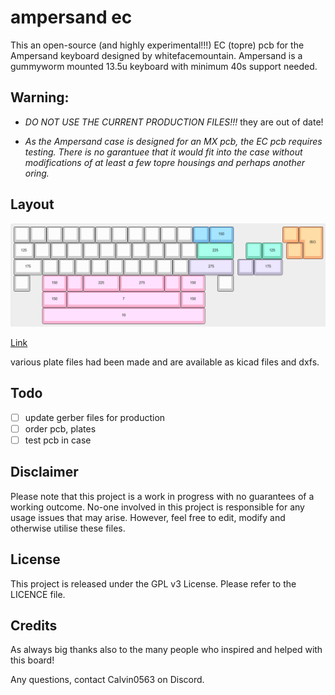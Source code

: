 # ampersand ec

This an open-source (and highly experimental!!!) EC (topre) pcb for the Ampersand keyboard designed by whitefacemountain. Ampersand is a gummyworm mounted 13.5u keyboard with minimum 40s support needed.

## Warning:

- *DO NOT USE THE CURRENT PRODUCTION FILES!!!* they are out of date!

- *As the Ampersand case is designed for an MX pcb, the EC pcb requires testing. There is no garantuee that it would fit into the case without modifications of at least a few topre housings and perhaps another oring.*

## Layout

![](https://github.com/calvin-mcd/ampersand-ec/blob/main/Images/KLE.png)

[Link](http://www.keyboard-layout-editor.com/#/gists/8dab2e8f328350c2c207f04be2b3e7d4)

various plate files had been made and are available as kicad files and dxfs.

## Todo

- [ ] update gerber files for production
- [ ] order pcb, plates
- [ ] test pcb in case

## Disclaimer

Please note that this project is a work in progress with no guarantees of a working outcome. No-one involved in this project is responsible for any usage issues that may arise. However, feel free to edit, modify and otherwise utilise these files.

## License

This project is released under the GPL v3 License. Please refer to the LICENCE file.

## Credits

As always big thanks also to the many people who inspired and helped with this board!

Any questions, contact Calvin0563 on Discord. 
